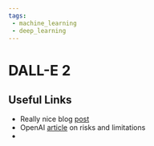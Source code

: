 ```yaml
---
tags:
 - machine_learning
 - deep_learning
---
```


# DALL-E 2

## Useful Links

 - Really nice blog [post](https://www.assemblyai.com/blog/how-dall-e-2-actually-works/)
 - OpenAI [article](https://github.com/openai/dalle-2-preview/blob/main/system-card.md) on risks and limitations
 - 